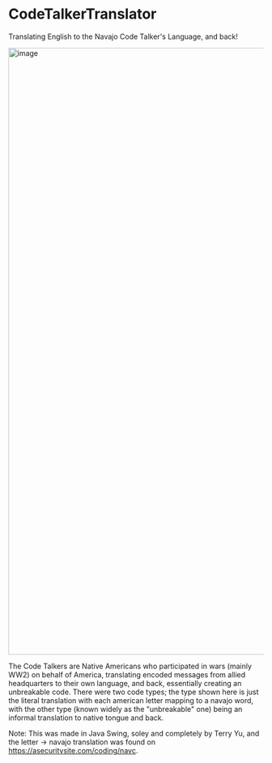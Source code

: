 # CodeTalkerTranslator
Translating English to the Navajo Code Talker's Language, and back! 

<img width="1200" alt="image" src="https://user-images.githubusercontent.com/67577623/113618000-ea9e9480-960b-11eb-816c-fae72a701520.png">

The Code Talkers are Native Americans who participated in wars (mainly WW2) on behalf of America, translating encoded messages from allied headquarters to their own language, and back, essentially creating an unbreakable code. There were two code types; the type shown here is just the literal translation with each american letter mapping to a navajo word, with the other type (known widely as the "unbreakable" one) being an informal translation to native tongue and back.

Note: This was made in Java Swing, soley and completely by Terry Yu, and the letter -> navajo translation was found on https://asecuritysite.com/coding/navc.
